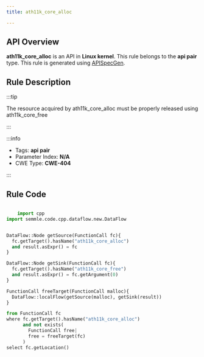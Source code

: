 ```yaml
---
title: ath11k_core_alloc

---
```



## API Overview
**ath11k_core_alloc** is an API in **Linux kernel**. This rule belongs to the **api pair** type. This rule is generated using [APISpecGen](../../tools/APISpecGen).
## Rule Description

:::tip

The resource acquired by ath11k_core_alloc must be properly released using ath11k_core_free

:::

:::info

- Tags: **api pair**
- Parameter Index: **N/A**
- CWE Type: **CWE-404**

:::

## Rule Code
```python

    import cpp
import semmle.code.cpp.dataflow.new.DataFlow


DataFlow::Node getSource(FunctionCall fc){
  fc.getTarget().hasName("ath11k_core_alloc")
  and result.asExpr() = fc
}

DataFlow::Node getSink(FunctionCall fc){
  fc.getTarget().hasName("ath11k_core_free")
  and result.asExpr() = fc.getArgument(0)
}

FunctionCall freeTarget(FunctionCall malloc){
  DataFlow::localFlow(getSource(malloc), getSink(result))
}

from FunctionCall fc
where fc.getTarget().hasName("ath11k_core_alloc")
      and not exists(
        FunctionCall free| 
        free = freeTarget(fc)
      )
select fc.getLocation()

    
```